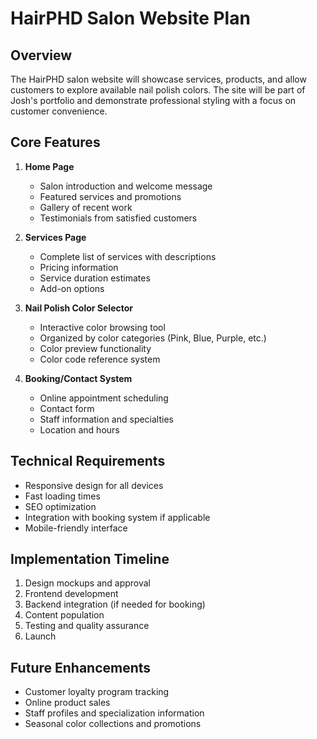 # HairPHD Salon Website Plan

## Overview
The HairPHD salon website will showcase services, products, and allow customers to explore available nail polish colors. The site will be part of Josh's portfolio and demonstrate professional styling with a focus on customer convenience.

## Core Features

1. **Home Page**
   - Salon introduction and welcome message
   - Featured services and promotions
   - Gallery of recent work
   - Testimonials from satisfied customers

2. **Services Page**
   - Complete list of services with descriptions
   - Pricing information
   - Service duration estimates
   - Add-on options

3. **Nail Polish Color Selector**
   - Interactive color browsing tool
   - Organized by color categories (Pink, Blue, Purple, etc.)
   - Color preview functionality
   - Color code reference system

4. **Booking/Contact System**
   - Online appointment scheduling
   - Contact form
   - Staff information and specialties
   - Location and hours

## Technical Requirements

- Responsive design for all devices
- Fast loading times
- SEO optimization
- Integration with booking system if applicable
- Mobile-friendly interface

## Implementation Timeline

1. Design mockups and approval
2. Frontend development
3. Backend integration (if needed for booking)
4. Content population
5. Testing and quality assurance
6. Launch

## Future Enhancements

- Customer loyalty program tracking
- Online product sales
- Staff profiles and specialization information
- Seasonal color collections and promotions
